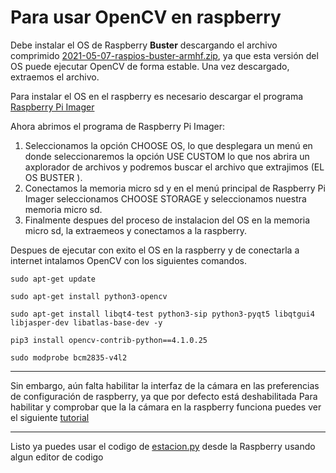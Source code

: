 # Para usar OpenCV en raspberry 
Debe instalar  el OS de Raspberry **Buster** descargando el archivo comprimido [2021-05-07-raspios-buster-armhf.zip](https://downloads.raspberrypi.org/raspios_armhf/images/raspios_armhf-2021-05-28/2021-05-07-raspios-buster-armhf.zip), ya que esta versión del OS puede ejecutar OpenCV de forma estable. Una vez descargado, extraemos el archivo.

Para instalar el OS en el raspberry es necesario descargar el programa [Raspberry Pi Imager](https://www.raspberrypi.com/software/)

Ahora abrimos el programa de Raspberry Pi Imager: 
1. Seleccionamos la opción CHOOSE OS, lo que desplegara un menú en donde seleccionaremos la opción USE CUSTOM lo que nos abrira un axplorador de archivos y podremos buscar el archivo que extrajimos (EL OS BUSTER ).
2. Conectamos la memoria micro sd y en el menú principal de Raspberry Pi Imager seleccionamos CHOOSE STORAGE y seleccionamos nuestra memoria micro sd.
3. Finalmente despues del proceso de instalacion del OS en la memoria micro sd, la extraemeos y conectamos a la raspberry.

Despues de ejecutar con exito el OS en la raspberry y de conectarla a internet intalamos OpenCV con los siguientes comandos.

```
sudo apt-get update

sudo apt-get install python3-opencv

sudo apt-get install libqt4-test python3-sip python3-pyqt5 libqtgui4 libjasper-dev libatlas-base-dev -y

pip3 install opencv-contrib-python==4.1.0.25

sudo modprobe bcm2835-v4l2 
```
---
Sin embargo, aún falta habilitar la interfaz de la cámara en las preferencias de configuración de raspberry, ya que por defecto está deshabilitada Para habilitar y comprobar que la la cámara en la raspberry funciona puedes ver el siguiente [tutorial](https://www.youtube.com/watch?v=tHjwx2AQHxU&ab_channel=DataSlayer)

---
Listo ya puedes usar el codigo de [estacion.py](https://github.com/Huitziuit/Capston-Project-TZATZI/blob/main/Prototipo/estacion.py) desde la Raspberry usando algun editor de codigo 

